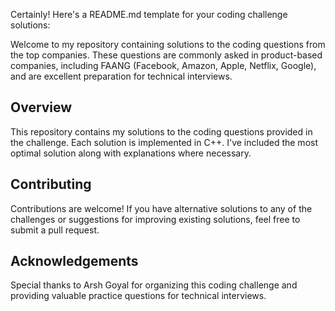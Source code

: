 Certainly! Here's a README.md template for your coding challenge solutions:

Welcome to my repository containing solutions to the coding questions from the top companies. These questions are commonly asked in product-based companies, including FAANG (Facebook, Amazon, Apple, Netflix, Google), and are excellent preparation for technical interviews.

## Overview

This repository contains my solutions to the coding questions provided in the challenge. Each solution is implemented in C++. I've included the most optimal solution along with explanations where necessary.

## Contributing

Contributions are welcome! If you have alternative solutions to any of the challenges or suggestions for improving existing solutions, feel free to submit a pull request.

## Acknowledgements

Special thanks to Arsh Goyal for organizing this coding challenge and providing valuable practice questions for technical interviews.

